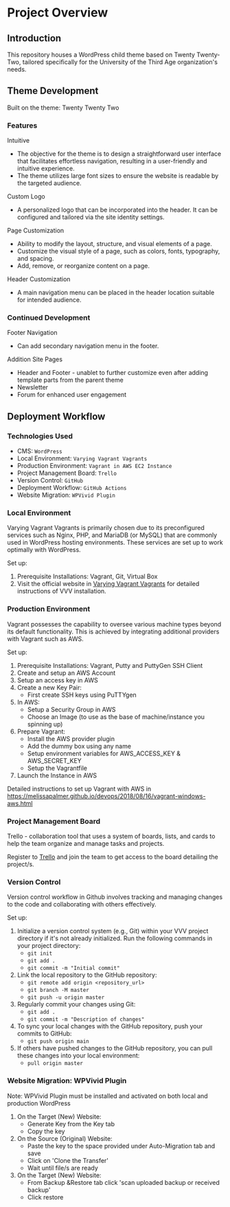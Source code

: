 # Project Overview

## Introduction
This repository houses a WordPress child theme based on Twenty Twenty-Two, tailored specifically for the University of the Third Age organization's needs.

## Theme Development
Built on the theme: Twenty Twenty Two

### Features
Intuitive
- The objective for the theme is to design a straightforward user interface that facilitates effortless navigation, resulting in a user-friendly and intuitive experience.
- The theme utilizes large font sizes to ensure the website is readable by the targeted audience.

Custom Logo
- A personalized logo that can be incorporated into the header. It can be configured and tailored via the site identity settings.

Page Customization
- Ability to modify the layout, structure, and visual elements of a page.
- Customize the visual style of a page, such as colors, fonts, typography, and spacing.
- Add, remove, or reorganize content on a page.

Header Customization
- A main navigation menu can be placed in the header location suitable for intended audience.

### Continued Development
Footer Navigation
- Can add secondary navigation menu in the footer.

Addition Site Pages
- Header and Footer - unablet to further customize even after adding template parts from the parent theme
- Newsletter
- Forum for enhanced user engagement

## Deployment Workflow

### Technologies Used
- CMS: `WordPress`
- Local Environment: `Varying Vagrant Vagrants`
- Production Environment: `Vagrant in AWS EC2 Instance`
- Project Management Board: `Trello`
- Version Control: `GitHub`
- Deployment Workflow: `GitHub Actions`
- Website Migration: `WPVivid Plugin`

### Local Environment 
Varying Vagrant Vagrants is primarily chosen due to its preconfigured services such as Nginx, PHP, and MariaDB (or MySQL) that are commonly used in WordPress hosting environments. These services are set up to work optimally with WordPress.

Set up:
1. Prerequisite Installations: Vagrant, Git, Virtual Box 
2. Visit the official website in [Varying Vagrant Vagrants](https://varyingvagrantvagrants.org/) for detailed instructions of VVV installation.

### Production Environment
Vagrant possesses the capability to oversee various machine types beyond its default functionality. This is achieved by integrating additional providers with Vagrant such as AWS.

Set up:
1. Prerequisite Installations: Vagrant, Putty and PuttyGen SSH Client 
2. Create and setup an AWS Account
3. Setup an access key in AWS
4. Create a new Key Pair:
   - First create SSH keys using PuTTYgen
5. In AWS:
   - Setup a Security Group in AWS
   - Choose an Image (to use as the base of machine/instance you spinning up)
6. Prepare Vagrant:
   - Install the AWS provider plugin
   - Add the dummy box using any name
   - Setup environment variables for AWS_ACCESS_KEY & AWS_SECRET_KEY
   - Setup the Vagrantfile
7. Launch the Instance in AWS

Detailed instructions to set up Vagrant with AWS in https://melissapalmer.github.io/devops/2018/08/16/vagrant-windows-aws.html

### Project Management Board
Trello - collaboration tool that uses a system of boards, lists, and cards to help the team organize and manage tasks and projects.

Register to [Trello](https://trello.com/home) and join the team to get access to the board detailing the project/s.

### Version Control
Version control workflow in Github involves tracking and managing changes to the code and collaborating with others effectively.

Set up:
1. Initialize a version control system (e.g., Git) within your VVV project directory if it's not already initialized. Run the following commands in your project directory:
   - `git init`
   - `git add .`
   - `git commit -m "Initial commit"`
2. Link the local repository to the GitHub repository:
   - `git remote add origin <repository_url>`
   - `git branch -M master`
   - `git push -u origin master`
3. Regularly commit your changes using Git:
   - `git add .`
   - `git commit -m "Description of changes"`
4. To sync your local changes with the GitHub repository, push your commits to GitHub:
   - `git push origin main`
5. If others have pushed changes to the GitHub repository, you can pull these changes into your local environment:
   - `pull origin master`

### Website Migration: WPVivid Plugin
Note: WPVivid Plugin must be installed and activated on both local and production WordPress

1. On the Target (New) Website:
   - Generate Key from the Key tab
   - Copy the key
2. On the Source (Original) Website:
   - Paste the key to the space provided under Auto-Migration tab and save
   - Click on 'Clone the Transfer'
   - Wait until file/s are ready
3. On the Target (New) Website:
   - From Backup &Restore tab click 'scan uploaded backup or received backup'
   - Click restore